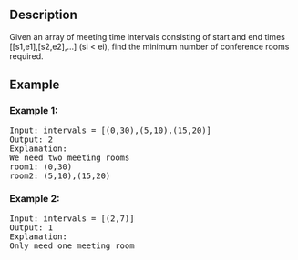 ## Description
Given an array of meeting time intervals consisting of start and end times [[s1,e1],[s2,e2],...] (si < ei), find the minimum number of conference rooms required.
## Example
### Example 1:
<pre>
Input: intervals = [(0,30),(5,10),(15,20)]
Output: 2
Explanation:
We need two meeting rooms
room1: (0,30)
room2: (5,10),(15,20)
</pre>
### Example 2:
<pre>
Input: intervals = [(2,7)]
Output: 1
Explanation: 
Only need one meeting room
</pre>
